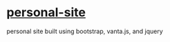 # [personal-site](https://evanptaylor.github.io/personal-site/)

personal site built using bootstrap, vanta.js, and jquery
